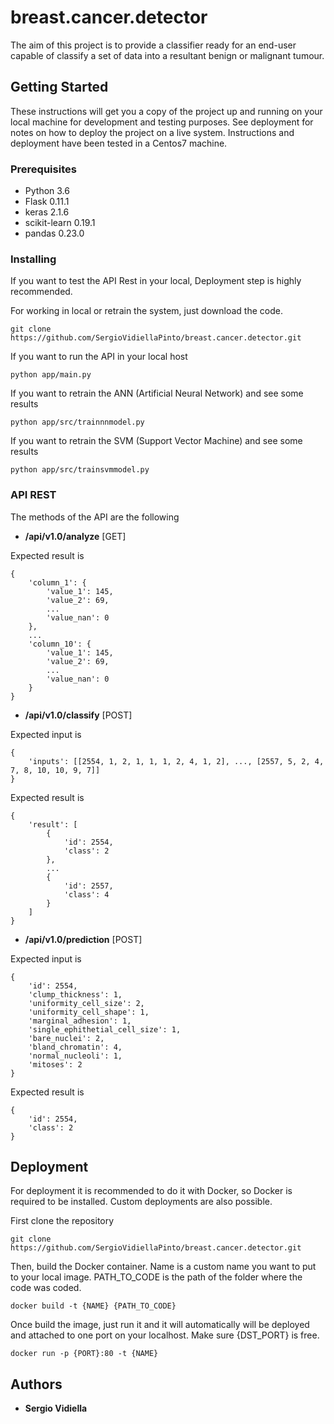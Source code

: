 # breast.cancer.detector

The aim of this project is to provide a classifier ready for an end-user
capable of classify a set of data into a resultant benign or malignant tumour.

## Getting Started

These instructions will get you a copy of the project up and running on your local machine for development and testing purposes. See deployment for notes on how to deploy the project on a live system.
Instructions and deployment have been tested in a Centos7 machine.

### Prerequisites

* Python 3.6
* Flask 0.11.1
* keras 2.1.6
* scikit-learn 0.19.1
* pandas 0.23.0

### Installing

If you want to test the API Rest in your local, Deployment step is highly recommended.

For working in local or retrain the system, just download the code.
```
git clone https://github.com/SergioVidiellaPinto/breast.cancer.detector.git
```

If you want to run the API in your local host
```
python app/main.py
```

If you want to retrain the ANN (Artificial Neural Network) and see some results
```
python app/src/trainnnmodel.py
```

If you want to retrain the SVM (Support Vector Machine) and see some results
```
python app/src/trainsvmmodel.py
```

### API REST

The methods of the API are the following
* **/api/v1.0/analyze** [GET]

Expected result is
```
{
    'column_1': {
        'value_1': 145,
        'value_2': 69,
        ...
        'value_nan': 0
    },
    ...
    'column_10': {
        'value_1': 145,
        'value_2': 69,
        ...
        'value_nan': 0
    }     
}
```

* **/api/v1.0/classify** [POST]

Expected input is
```
{
    'inputs': [[2554, 1, 2, 1, 1, 1, 2, 4, 1, 2], ..., [2557, 5, 2, 4, 7, 8, 10, 10, 9, 7]]
}
```

Expected result is
```
{
    'result': [
        {
            'id': 2554,
            'class': 2
        },
        ...
        {
            'id': 2557,
            'class': 4
        }
    ]
}
```

* **/api/v1.0/prediction** [POST]

Expected input is
```
{
    'id': 2554, 
    'clump_thickness': 1,
    'uniformity_cell_size': 2,
    'uniformity_cell_shape': 1,
    'marginal_adhesion': 1,
    'single_ephithetial_cell_size': 1,
    'bare_nuclei': 2,
    'bland_chromatin': 4,
    'normal_nucleoli': 1, 
    'mitoses': 2
}
```

Expected result is
```
{
    'id': 2554,
    'class': 2
}
```

## Deployment

For deployment it is recommended to do it with Docker, so Docker is required to be installed.
Custom deployments are also possible.

First clone the repository
```
git clone https://github.com/SergioVidiellaPinto/breast.cancer.detector.git
```

Then, build the Docker container. Name is a custom name you want to put to your local image. 
PATH_TO_CODE is the path of the folder where the code was coded.
```
docker build -t {NAME} {PATH_TO_CODE}
```

Once build the image, just run it and it will automatically will be deployed 
and attached to one port on your localhost. Make sure {DST_PORT} is free.
```
docker run -p {PORT}:80 -t {NAME}
```


## Authors

* **Sergio Vidiella**